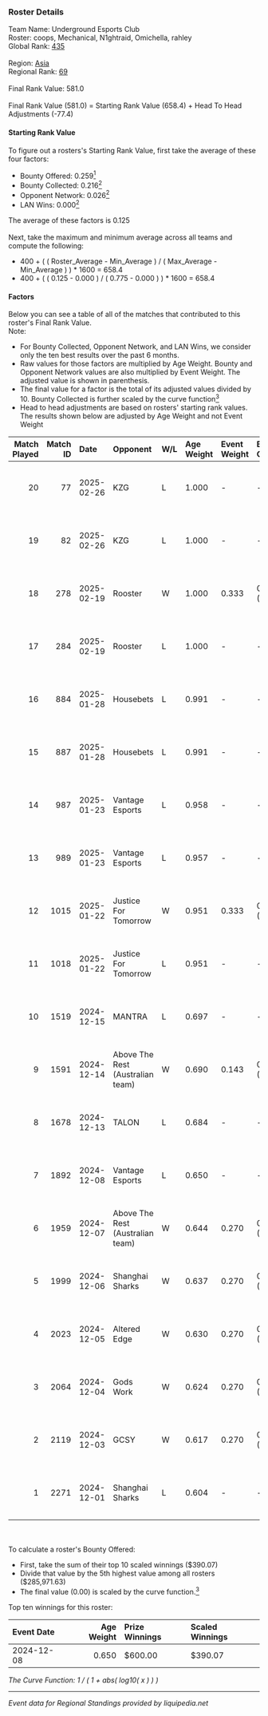 ### Roster Details<br />
Team Name: Underground Esports Club<br />
Roster: coops, Mechanical, N1ghtraid, Omichella, rahley<br />
Global Rank: [435](../../standings_global_2025_02_28.md)<br />
<br />
Region: [Asia]( ../../standings_asia_2025_02_28.md)<br />
Regional Rank: [69]( ../../standings_asia_2025_02_28.md)<br />
<br />
Final Rank Value:  581.0<br />
<br />
Final Rank Value (581.0) = Starting Rank Value (658.4) + Head To Head Adjustments (-77.4)<br />

#### Starting Rank Value<br />
To figure out a rosters's Starting Rank Value, first take the average of these four factors:<br />
- Bounty Offered: 0.259[<sup>1</sup>](#table2)
- Bounty Collected: 0.216[<sup>2</sup>](#table1)
- Opponent Network: 0.026[<sup>2</sup>](#table1)
- LAN Wins: 0.000[<sup>2</sup>](#table1)

The average of these factors is 0.125<br />
<br />
Next, take the maximum and minimum average across all teams and compute the following:<br />
- 400 + ( ( Roster_Average - Min_Average ) / ( Max_Average - Min_Average ) ) * 1600 = 658.4
- 400 + ( ( 0.125 - 0.000 ) / ( 0.775 - 0.000 ) ) * 1600 = 658.4


#### Factors<br />
Below you can see a table of all of the matches that contributed to this roster's Final Rank Value.<br />
Note:<br />

- For Bounty Collected, Opponent Network, and LAN Wins, we consider only the ten best results over the past 6 months.
- Raw values for those factors are multiplied by Age Weight. Bounty and Opponent Network values are also multiplied by Event Weight. The adjusted value is shown in parenthesis.
- The final value for a factor is the total of its adjusted values divided by 10. Bounty Collected is further scaled by the curve function[<sup>3</sup>](#curveFunction)
- Head to head adjustments are based on rosters' starting rank values. The results shown below are adjusted by Age Weight and not Event Weight
<span id="table1"></span><br />


| Match Played | Match ID | Date       | Opponent                         | W/L | Age Weight | Event Weight | Bounty Collected | Opponent Network | LAN Wins  | H2H Adj. | Roster                                          |
| -: | -: | :- | :- | :- | :- | :- | :- | :- | :- | -: | :- |
|           20 |       77 | 2025-02-26 | KZG                              | L   | 1.000      | -            | -                | -                | -         |   -13.81 | coops, Mechanical, N1ghtraid, Omichella, rahley |
|           19 |       82 | 2025-02-26 | KZG                              | L   | 1.000      | -            | -                | -                | -         |   -15.08 | coops, Mechanical, N1ghtraid, Omichella, rahley |
|           18 |      278 | 2025-02-19 | Rooster                          | W   | 1.000      | 0.333        | 0.006 (0.002)    | 0.391 (0.130)    | 0 (0.000) |    22.97 | coops, Mechanical, N1ghtraid, Omichella, rahley |
|           17 |      284 | 2025-02-19 | Rooster                          | L   | 1.000      | -            | -                | -                | -         |    -8.04 | coops, Mechanical, N1ghtraid, Omichella, rahley |
|           16 |      884 | 2025-01-28 | Housebets                        | L   | 0.991      | -            | -                | -                | -         |   -12.02 | coops, Mechanical, N1ghtraid, Omichella, rahley |
|           15 |      887 | 2025-01-28 | Housebets                        | L   | 0.991      | -            | -                | -                | -         |   -13.07 | coops, Mechanical, N1ghtraid, Omichella, rahley |
|           14 |      987 | 2025-01-23 | Vantage Esports                  | L   | 0.958      | -            | -                | -                | -         |   -11.53 | coops, Mechanical, N1ghtraid, Omichella, rahley |
|           13 |      989 | 2025-01-23 | Vantage Esports                  | L   | 0.957      | -            | -                | -                | -         |   -12.50 | coops, Mechanical, N1ghtraid, Omichella, rahley |
|           12 |     1015 | 2025-01-22 | Justice For Tomorrow             | W   | 0.951      | 0.333        | 0.001 (0.000)    | 0.255 (0.081)    | 0 (0.000) |    16.49 | coops, Mechanical, N1ghtraid, Omichella, rahley |
|           11 |     1018 | 2025-01-22 | Justice For Tomorrow             | L   | 0.951      | -            | -                | -                | -         |   -13.40 | coops, Mechanical, N1ghtraid, Omichella, rahley |
|           10 |     1519 | 2024-12-15 | MANTRA                           | L   | 0.697      | -            | -                | -                | -         |   -11.87 | coops, Mechanical, mpr, N1ghtraid, Rahley       |
|            9 |     1591 | 2024-12-14 | Above The Rest (Australian team) | W   | 0.690      | 0.143        | 0.000 (0.000)    | 0.094 (0.009)    | 0 (0.000) |     6.44 | coops, Mechanical, mpr, N1ghtraid, Rahley       |
|            8 |     1678 | 2024-12-13 | TALON                            | L   | 0.684      | -            | -                | -                | -         |   -12.33 | coops, Mechanical, mpr, N1ghtraid, Rahley       |
|            7 |     1892 | 2024-12-08 | Vantage Esports                  | L   | 0.650      | -            | -                | -                | -         |    -9.61 | coops, Mechanical, mpr, N1ghtraid, Rahley       |
|            6 |     1959 | 2024-12-07 | Above The Rest (Australian team) | W   | 0.644      | 0.270        | 0.000 (0.000)    | 0.094 (0.016)    | 0 (0.000) |     5.62 | coops, Mechanical, mpr, N1ghtraid, Rahley       |
|            5 |     1999 | 2024-12-06 | Shanghai Sharks                  | W   | 0.637      | 0.270        | 0.000 (0.000)    | 0.061 (0.011)    | 0 (0.000) |     5.92 | coops, Mechanical, mpr, N1ghtraid, Rahley       |
|            4 |     2023 | 2024-12-05 | Altered Edge                     | W   | 0.630      | 0.270        | 0.000 (0.000)    | 0.029 (0.005)    | 0 (0.000) |     3.93 | coops, Mechanical, mpr, N1ghtraid, Rahley       |
|            3 |     2064 | 2024-12-04 | Gods Work                        | W   | 0.624      | 0.270        | 0.000 (0.000)    | 0.034 (0.006)    | 0 (0.000) |     4.05 | coops, Mechanical, mpr, N1ghtraid, Rahley       |
|            2 |     2119 | 2024-12-03 | GCSY                             | W   | 0.617      | 0.270        | 0.000 (0.000)    | 0.000 (0.000)    | 0 (0.000) |     3.89 | coops, Mechanical, mpr, N1ghtraid, Rahley       |
|            1 |     2271 | 2024-12-01 | Shanghai Sharks                  | L   | 0.604      | -            | -                | -                | -         |   -13.43 | coops, Mechanical, mpr, N1ghtraid, Rahley       |

<br />
<span id="table2"></span><br />
To calculate a roster's Bounty Offered:<br />

- First, take the sum of their top 10 scaled winnings ($390.07)
- Divide that value by the 5th highest value among all rosters ($285,971.63)
- The final value (0.00) is scaled by the curve function.[<sup>3</sup>](#curveFunction)

Top ten winnings for this roster:<br />

| Event Date | Age Weight | Prize Winnings | Scaled Winnings |
| :- | -: | :- | :- |
| 2024-12-08 |      0.650 | $600.00        | $390.07         |


<span id="curveFunction"></span>_The Curve Function: 1 / ( 1 + abs( log10( x ) ) )_<br />

---
_Event data for Regional Standings provided by liquipedia.net_<br />
